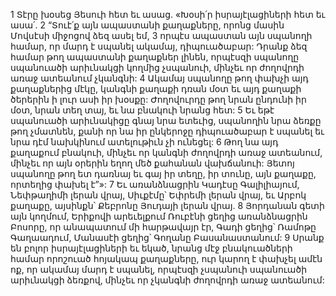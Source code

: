 1 Տէրը խօսեց Յեսուի հետ եւ ասաց. «Խօսի՛ր իսրայէլացիների հետ եւ ասա՛. 2 “Տուէ՛ք այն ապաստանի քաղաքները, որոնց մասին Մովսէսի միջոցով ձեզ ասել եմ, 3 որպէս ապաստան այն սպանողի համար, որ մարդ է սպանել ակամայ, դիպուածաբար: Դրանք ձեզ համար թող ապաստանի քաղաքներ լինեն, որպէսզի սպանողը սպանուածի արիւնակցի կողմից չսպանուի, մինչեւ որ ժողովրդի առաջ ատեանում չկանգնի: 4 Ակամայ սպանողը թող փախչի այդ քաղաքներից մէկը, կանգնի քաղաքի դռան մօտ եւ այդ քաղաքի ծերերին ի լուր ասի իր խօսքը: Ժողովուրդը թող նրան ընդունի իր մօտ, նրան տեղ տայ, եւ նա բնակուի նրանց հետ: 5 Եւ եթէ սպանուածի արիւնակիցը գնայ նրա ետեւից, սպանողին նրա ձեռքը թող չմատնեն, քանի որ նա իր ընկերոջը դիպուածաբար է սպանել եւ նրա դէմ նախկինում ատելութիւն չի ունեցել: 6 Թող նա այդ քաղաքում բնակուի, մինչեւ որ կանգնի ժողովրդի առաջ ատեանում, մինչեւ որ այն օրերին եղող մեծ քահանան վախճանուի: Յետոյ սպանողը թող ետ դառնայ եւ գայ իր տեղը, իր տունը, այն քաղաքը, որտեղից փախել է”»:
7 Եւ առանձնացրին Կադէսը Գալիլիայում, Նեփթաղիմի լերան վրայ, Սիւքէմը՝ Եփրեմի լերան վրայ, եւ Արբոկ քաղաքը, այսինքն՝ Քեբրոնը Յուդայի լերան վրայ. 8 Յորդանան գետի այն կողմում, Երիքովի արեւելքում Ռուբէնի ցեղից առանձնացրին Բոսորը, որ անապատում մի հարթավայր էր, Գադի ցեղից՝ Ռամոթը Գաղաադում, Մանասէի ցեղից՝ Գողանը Բասանաստանում: 9 Սրանք են բոլոր իսրայէլացիների եւ եկած, նրանց մէջ բնակուածների համար որոշուած հոյակապ քաղաքները, ուր կարող է փախչել ամէն ոք, որ ակամայ մարդ է սպանել, որպէսզի չսպանուի սպանուածի արիւնակցի ձեռքով, մինչեւ որ չկանգնի ժողովրդի առաջ ատեանում:
